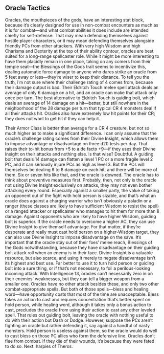 ## Oracle Tactics


Oracles, the mouthpieces of the gods, have an interesting stat block, because it’s clearly designed for use in non­-combat encounters as much as it is for combat—and what combat abilities it does include are intended chiefly for self-defense. That may mean defending themselves against hostile player characters, or it may mean defending themselves alongside friendly PCs from other attackers.
With very high Wisdom and high Charisma and Dexterity at the top of their ability contour, oracles are best suited for a long-range spellcaster role. While it might be more interesting to have them placidly remain in one place, taking on any comers from their temple seat—the Blessings of the Gods trait seems to incentivize this, dealing automatic force damage to anyone who dares strike an oracle from 5 feet away or less—they’re wiser to keep their distance.
To tell you the truth, I’m not sure where their challenge rating of 4 comes from, because their damage output is bad. Their Eldritch Touch melee spell attack deals an average of only 6 damage on a hit, and an oracle can make that attack only once per turn. The best alternative to Eldritch Touch is guiding bolt, which deals an average of 14 damage on a hit—better, but still nowhere in the neighborhood of the 28 damage per turn that typical CR 4 monsters deal if all their attacks hit. Oracles also have extremely low hit points for their CR; they does not want to get hit if they can help it.

Their Armor Class is better than average for a CR 4 creature, but not so much higher as to make a significant difference. I can only assume that the oracle’s challenge rating comes from their Divine Insight, which allows them to impose advantage or disadvantage on three d20 tests per day. That raises their to-hit bonus from +5 to a de facto +9—if they uses their Divine Insight on their attacks and nothing else. Is that wise? Doubtful. A guiding bolt that deals 14 damage can flatten a level 1 PC or a more fragile level 2 PC, and it can seriously injure PCs as high as level 3. But the PCs will themselves be dealing 6 to 8 damage on each hit, and there will be more of them. Six or seven hits like that, and the oracle is downed. The oracle has to think about preventive measures first.
Probably, then, not only is the oracle not using Divine Insight exclusively on attacks, they may not even bother attacking every round. Especially against a smaller party, the value of taking an opponent out of the fight with hold person is sizable, and that’s what an oracle does against a charging warrior who isn’t obviously a paladin or a ranger (these classes are likely to have sufficient Wisdom to resist the spell) or a ranged attacker or spellcaster who manages to hit them for more than 8 damage. Against opponents who are likely to have higher Wisdom, guiding bolt is superior. If the oracle needs to overcome a higher AC, they can use Divine Insight to give themself advantage. For that matter, if they’re desperate and really must cast hold person on a higher-Wisdom target, they can also use Divine Insight to impose disadvantage on the save.
It’s important that the oracle stay out of their foes’ melee reach, Blessings of the Gods notwithstanding, because they have disadvantage on their guiding bolt attack roll when an enemy is in their face. Divine Insight is a valuable resource, but also scarce, and using it merely to negate disadvantage isn’t its highest and best use. Far better to use it to turn hold person or guiding bolt into a sure thing, or if that’s not necessary, to foil a perilous-looking incoming attack. With Intelligence 13, oracles can’t necessarily zero in on their enemies’ weaknesses, but they can tell a bigger weapon from a smaller one.
Oracles have no other attack besides these, and only two other combat-appropriate spells. But both of those spells—bless and healing word—have opportunity costs that most of the time are unacceptable. Bless takes an action to cast and requires concentration that’s better spent on hold person, while healing word, although it takes only a bonus action to cast, precludes the oracle from using their action to cast any other leveled spell. That rules out guiding bolt, leaving the oracle with nothing useful to do with their action but Dash or Dodge. However, suppose the PCs aren’t fighting an oracle but rather defending it, say against a handful of nasty monsters. Hold person is useless against them, so the oracle would do well to cast bless on those PC allies who form the defensive line.
Oracles don’t flee from combat. If they die of their wounds, it’s because they were fated to do so.
Next: harpies of Theros.

